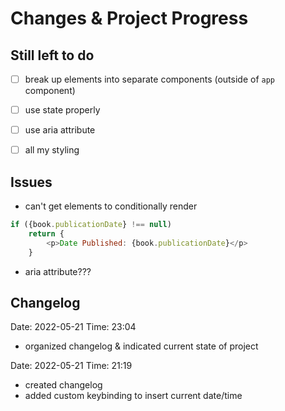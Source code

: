 # Changes & Project Progress

## **Still left to do**
- [ ] break up elements into separate components (outside of `app` component)

- [ ] use state properly

- [ ] use aria attribute

- [ ] all my styling


## **Issues**
+ can't get elements to conditionally render
```js
if ({book.publicationDate} !== null)
    return {
        <p>Date Published: {book.publicationDate}</p>
    }
```
+ aria attribute???


## **Changelog**
Date: 2022-05-21 Time: 23:04
- organized changelog & indicated current state of project

Date: 2022-05-21 Time: 21:19
- created changelog
- added custom keybinding to insert current date/time